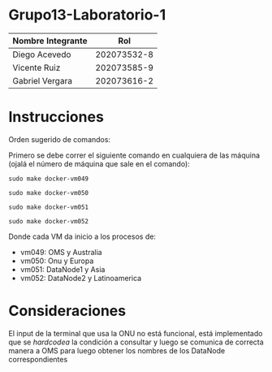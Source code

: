 # Grupo13-Laboratorio-1

| Nombre Integrante | Rol |
| ------------ | ------------ | 
| Diego Acevedo | 202073532-8 | 
| Vicente Ruiz | 202073585-9  | 
| Gabriel Vergara | 202073616-2 | 


# Instrucciones
Orden sugerido de comandos:

Primero se debe correr el siguiente comando en cualquiera de las máquina (ojalá el número de máquina que sale en el comando):

```
sudo make docker-vm049
```
```
sudo make docker-vm050
```

```
sudo make docker-vm051
```
```
sudo make docker-vm052
```

Donde cada VM da inicio a los procesos de:

- vm049: OMS y Australia
- vm050: Onu y Europa
- vm051: DataNode1 y Asia
- vm052: DataNode2 y Latinoamerica

 
# Consideraciones
El input de la terminal que usa la ONU no está funcional, está implementado que se _hardcodea_ la condición a consultar y luego se comunica de correcta manera a OMS para luego obtener los nombres de los DataNode correspondientes


